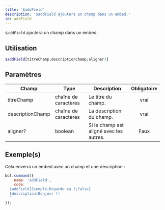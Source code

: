 ```yaml
---
title: '$addField'
description: '$addField ajoutera un champ dans un embed.'
id: addField
---
```


`$addField` ajoutera un champ dans un embed.

## Utilisation

```php
$addField[titreChamp;descriptionChamp;aligner?]
```

## Paramètres

| Champ            | Type                 | Description                             | Obligatoire |
| ---------------- | -------------------- | --------------------------------------- |:-----------:|
| titreChamp       | chaîne de caractères | Le titre du champ.                      |    vrai     |
| descriptionChamp | chaîne de caractères | La description du champ.                |    vrai     |
| aligner?         | boolean              | Si le champ est aligné avec les autres. |    Faux     |

## Exemple(s)

Cela enverra un embed avec un champ et une description :

```javascript
bot.command({
    name: 'addField',
    code: `
  $addField[Exemple;Regarde ça !;false]
  $description[Bonjour !]
  `
});
```
